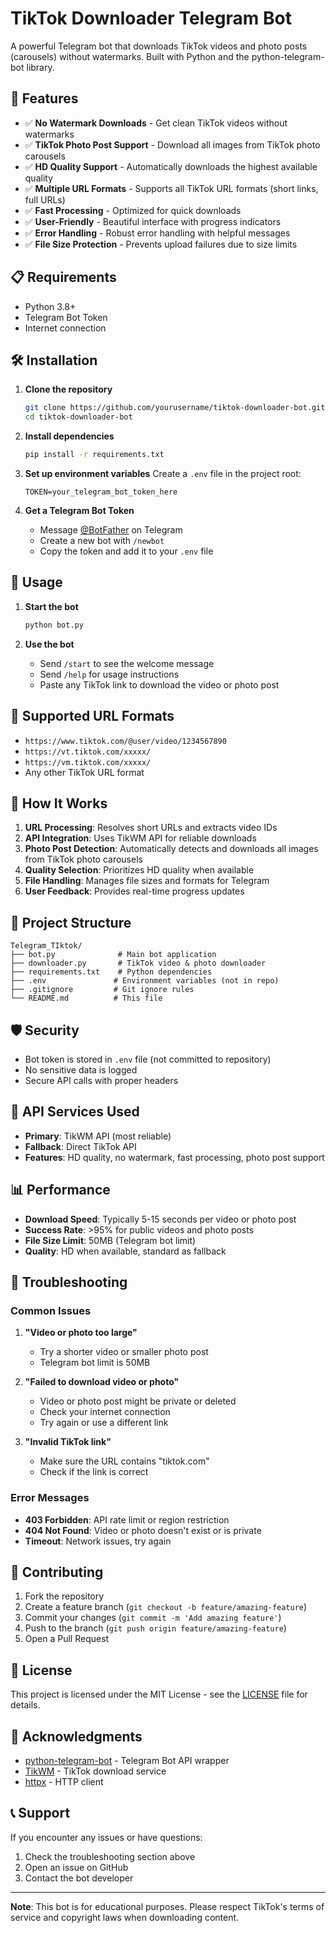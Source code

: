 # TikTok Downloader Telegram Bot

A powerful Telegram bot that downloads TikTok videos and photo posts (carousels) without watermarks. Built with Python and the python-telegram-bot library.

## 🚀 Features

- ✅ **No Watermark Downloads** - Get clean TikTok videos without watermarks
- ✅ **TikTok Photo Post Support** - Download all images from TikTok photo carousels
- ✅ **HD Quality Support** - Automatically downloads the highest available quality
- ✅ **Multiple URL Formats** - Supports all TikTok URL formats (short links, full URLs)
- ✅ **Fast Processing** - Optimized for quick downloads
- ✅ **User-Friendly** - Beautiful interface with progress indicators
- ✅ **Error Handling** - Robust error handling with helpful messages
- ✅ **File Size Protection** - Prevents upload failures due to size limits

## 📋 Requirements

- Python 3.8+
- Telegram Bot Token
- Internet connection

## 🛠️ Installation

1. **Clone the repository**

   ```bash
   git clone https://github.com/yourusername/tiktok-downloader-bot.git
   cd tiktok-downloader-bot
   ```

2. **Install dependencies**

   ```bash
   pip install -r requirements.txt
   ```

3. **Set up environment variables**
   Create a `.env` file in the project root:

   ```env
   TOKEN=your_telegram_bot_token_here
   ```

4. **Get a Telegram Bot Token**
   - Message [@BotFather](https://t.me/botfather) on Telegram
   - Create a new bot with `/newbot`
   - Copy the token and add it to your `.env` file

## 🚀 Usage

1. **Start the bot**

   ```bash
   python bot.py
   ```

2. **Use the bot**
   - Send `/start` to see the welcome message
   - Send `/help` for usage instructions
   - Paste any TikTok link to download the video or photo post

## 📱 Supported URL Formats

- `https://www.tiktok.com/@user/video/1234567890`
- `https://vt.tiktok.com/xxxxx/`
- `https://vm.tiktok.com/xxxxx/`
- Any other TikTok URL format

## 🔧 How It Works

1. **URL Processing**: Resolves short URLs and extracts video IDs
2. **API Integration**: Uses TikWM API for reliable downloads
3. **Photo Post Detection**: Automatically detects and downloads all images from TikTok photo carousels
4. **Quality Selection**: Prioritizes HD quality when available
5. **File Handling**: Manages file sizes and formats for Telegram
6. **User Feedback**: Provides real-time progress updates

## 📁 Project Structure

```
Telegram_TIktok/
├── bot.py              # Main bot application
├── downloader.py       # TikTok video & photo downloader
├── requirements.txt    # Python dependencies
├── .env               # Environment variables (not in repo)
├── .gitignore         # Git ignore rules
└── README.md          # This file
```

## 🛡️ Security

- Bot token is stored in `.env` file (not committed to repository)
- No sensitive data is logged
- Secure API calls with proper headers

## 🔄 API Services Used

- **Primary**: TikWM API (most reliable)
- **Fallback**: Direct TikTok API
- **Features**: HD quality, no watermark, fast processing, photo post support

## 📊 Performance

- **Download Speed**: Typically 5-15 seconds per video or photo post
- **Success Rate**: >95% for public videos and photo posts
- **File Size Limit**: 50MB (Telegram bot limit)
- **Quality**: HD when available, standard as fallback

## 🐛 Troubleshooting

### Common Issues

1. **"Video or photo too large"**

   - Try a shorter video or smaller photo post
   - Telegram bot limit is 50MB

2. **"Failed to download video or photo"**

   - Video or photo post might be private or deleted
   - Check your internet connection
   - Try again or use a different link

3. **"Invalid TikTok link"**
   - Make sure the URL contains "tiktok.com"
   - Check if the link is correct

### Error Messages

- **403 Forbidden**: API rate limit or region restriction
- **404 Not Found**: Video or photo doesn't exist or is private
- **Timeout**: Network issues, try again

## 🤝 Contributing

1. Fork the repository
2. Create a feature branch (`git checkout -b feature/amazing-feature`)
3. Commit your changes (`git commit -m 'Add amazing feature'`)
4. Push to the branch (`git push origin feature/amazing-feature`)
5. Open a Pull Request

## 📄 License

This project is licensed under the MIT License - see the [LICENSE](LICENSE) file for details.

## 🙏 Acknowledgments

- [python-telegram-bot](https://github.com/python-telegram-bot/python-telegram-bot) - Telegram Bot API wrapper
- [TikWM](https://tikwm.com/) - TikTok download service
- [httpx](https://github.com/encode/httpx) - HTTP client

## 📞 Support

If you encounter any issues or have questions:

1. Check the troubleshooting section above
2. Open an issue on GitHub
3. Contact the bot developer

---

**Note**: This bot is for educational purposes. Please respect TikTok's terms of service and copyright laws when downloading content.
